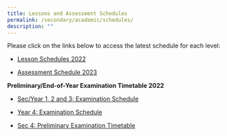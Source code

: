 ```yaml
---
title: Lessons and Assessment Schedules
permalink: /secondary/academic/schedules/
description: ""
---
```

Please click on the links below to access the latest schedule for each level:

*   [Lesson Schedules 2022](https://drive.google.com/drive/u/0/folders/1MFCMD3zXF0TIs47-w_GlXdPeveBc_PWS)

*   [Assessment Schedule 2023](https://docs.google.com/spreadsheets/d/e/2PACX-1vRm149XtkmSXhY5s6v6LFCqfESiU9dOGnoe0Nr-PAlrqZodOortLm7C5VY-tWMrQ00DFxKnRT1ix7AK/pubhtml)


**Preliminary/End-of-Year Examination Timetable 2022**

*   [Sec/Year 1, 2 and 3: Examination Schedule](https://docs.google.com/spreadsheets/d/e/2PACX-1vTsY7vvcU2StROR-gE0gtquny0lPANeN38AcrpPqdQpZkOspWG28Hr7gh0gYGEGo0Mt4QM63E1Wru1E/pubhtml#)

*   [Year 4: Examination Schedule](https://docs.google.com/spreadsheets/d/e/2PACX-1vQPv1c4dwKl5dNUlj6jwTbD-9A2bLx97tKarNvdDdlmHZ1juWVBmtyZV5pZQc7p2hOPfCyZwiu_s273/pubhtml)

*   [Sec 4: Preliminary Examination Timetable](https://docs.google.com/spreadsheets/d/e/2PACX-1vQNu6ufeyx1jXZr6KavrnuhLbFSgyiNjk279RMuFmxHvO_VLlUzrsNag6hQqZraAt6i5WHA0y9Bb7R-/pubhtml)